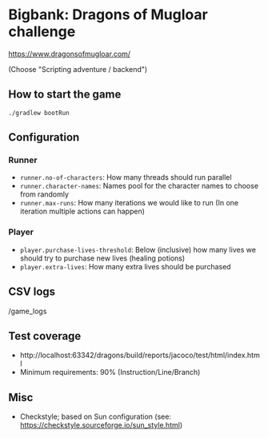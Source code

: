 # Bigbank: Dragons of Mugloar challenge

https://www.dragonsofmugloar.com/

(Choose "Scripting adventure / backend")

## How to start the game

`./gradlew bootRun`

## Configuration

### Runner

- `runner.no-of-characters`: How many threads should run parallel
- `runner.character-names`: Names pool for the character names to choose from randomly
- `runner.max-runs`: How many iterations we would like to run (In one iteration multiple actions can happen)

### Player

- `player.purchase-lives-threshold`: Below (inclusive) how many lives we should try to purchase new lives (healing potions)
- `player.extra-lives`: How many extra lives should be purchased

## CSV logs

/game_logs

## Test coverage

- http://localhost:63342/dragons/build/reports/jacoco/test/html/index.html
- Minimum requirements: 90% (Instruction/Line/Branch)

## Misc

- Checkstyle; based on Sun configuration (see: https://checkstyle.sourceforge.io/sun_style.html)